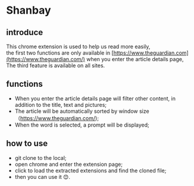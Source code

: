 # Shanbay
## introduce
This chrome extension is used to help us read more easily,  
the first two functions are only available in [https://www.theguardian.com](https://www.theguardian.com/) when you enter the article details page,  
The third feature is available on all sites.

## functions
- When you enter the article details page will filter other content, in addition to the title, text and pictures;
- The article will be automatically sorted by window size（https://www.theguardian.com/);
- When the word is selected, a prompt will be displayed;

## how to use
- git clone to the local;
- open chrome and enter the extension page;
- click to load the extracted extensions and find the cloned file;
- then you can use it 😊.
